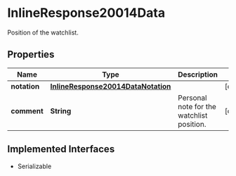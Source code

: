 

# InlineResponse20014Data

Position of the watchlist.

## Properties

Name | Type | Description | Notes
------------ | ------------- | ------------- | -------------
**notation** | [**InlineResponse20014DataNotation**](InlineResponse20014DataNotation.md) |  |  [optional]
**comment** | **String** | Personal note for the watchlist position. |  [optional]


## Implemented Interfaces

* Serializable


